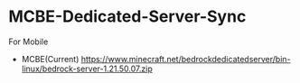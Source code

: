 # MCBE-Dedicated-Server-Sync
For Mobile

- MCBE(Current)
https://www.minecraft.net/bedrockdedicatedserver/bin-linux/bedrock-server-1.21.50.07.zip
